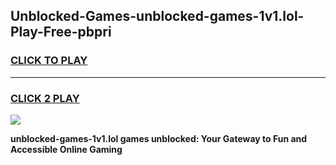
## Unblocked-Games-unblocked-games-1v1.lol-Play-Free-pbpri
<h3>
<a href="https://premium76.site?title=unblocked-games-1v1.lol&ref=23A">CLICK TO PLAY</a></h3>
<hr>

<h3>
<a href="https://premium76.site?title=unblocked-games-1v1.lol&ref=23A">CLICK 2 PLAY</a>
  
</h3>

<a href="https://premium76.site?title=unblocked-games-1v1.lol&ref=23A"><img src="https://clearcache.store/games.png"></a>


**unblocked-games-1v1.lol games unblocked: Your Gateway to Fun and Accessible Online Gaming**
